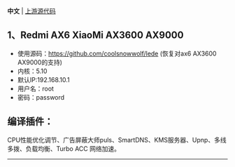 **中文** | [上游源代码](https://github.com/P3TERX/Actions-OpenWrt)


## 1、Redmi AX6 XiaoMi AX3600  AX9000
- 使用源码：https://github.com/coolsnowwolf/lede (恢复对ax6 AX3600 AX9000的支持)
- 内核：5.10
- 默认IP:192.168.10.1
- 用户名：root
- 密码：password

## 编译插件：
CPU性能优化调节、广告屏蔽大师puls、SmartDNS、KMS服务器、Upnp、多线多拨、负载均衡、Turbo ACC 网络加速。


------------------------------------------------------
